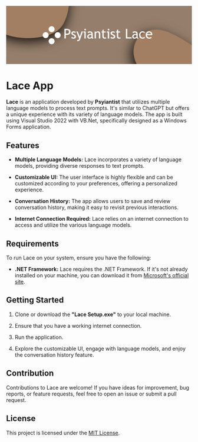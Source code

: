 ![Photo header](header.jpg)
# Lace App

**Lace** is an application developed by **Psyiantist** that utilizes multiple language models to process text prompts. It's similar to ChatGPT but offers a unique experience with its variety of language models. The app is built using Visual Studio 2022 with VB.Net, specifically designed as a Windows Forms application.

## Features

- **Multiple Language Models:** Lace incorporates a variety of language models, providing diverse responses to text prompts.
  
- **Customizable UI:** The user interface is highly flexible and can be customized according to your preferences, offering a personalized experience.

- **Conversation History:** The app allows users to save and review conversation history, making it easy to revisit previous interactions.

- **Internet Connection Required:** Lace relies on an internet connection to access and utilize the various language models.

## Requirements

To run Lace on your system, ensure you have the following:

- **.NET Framework:** Lace requires the .NET Framework. If it's not already installed on your machine, you can download it from [Microsoft's official site](https://dotnet.microsoft.com/download/dotnet-framework).

## Getting Started

1. Clone or download the **"Lace Setup.exe"** to your local machine.

2. Ensure that you have a working internet connection.

3. Run the application.

4. Explore the customizable UI, engage with language models, and enjoy the conversation history feature.

## Contribution

Contributions to Lace are welcome! If you have ideas for improvement, bug reports, or feature requests, feel free to open an issue or submit a pull request.

## License

This project is licensed under the [MIT License](LICENSE).
